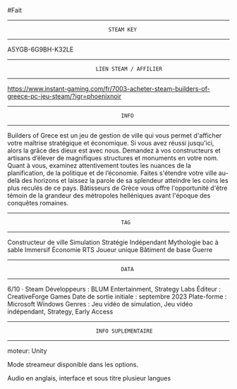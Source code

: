
#Fait

********************************************************************************
									STEAM KEY
********************************************************************************

A5YGB-6G9BH-K32LE




********************************************************************************
								LIEN STEAM / AFFILIER
********************************************************************************

https://www.instant-gaming.com/fr/7003-acheter-steam-builders-of-greece-pc-jeu-steam/?igr=phoenixnoir




********************************************************************************
										INFO
********************************************************************************

Builders of Grece est un jeu de gestion de ville qui vous permet d'afficher
votre maîtrise stratégique et économique. 
Si vous avez réussi jusqu'ici, alors la grâce des dieux est avec nous.
Demandez à vos constructeurs et artisans d’élever 
de magnifiques structures et monuments en votre nom. Quant à vous, examinez
attentivement toutes les nuances de la planification, de la politique et de
l’économie. Faites s'étendre votre ville au-delà des horizons et laissez la
parole de sa splendeur atteindre les coins les plus reculés de ce pays.
Bâtisseurs de Grèce vous offre l'opportunité d'être témoin de la grandeur des
métropoles helléniques avant l'époque des conquêtes romaines.




********************************************************************************
										TAG
********************************************************************************

Constructeur de ville
Simulation
Stratégie
Indépendant
Mythologie
bac à sable
Immersif
Économie
RTS
Joueur unique
Bâtiment de base
Guerre




********************************************************************************
										DATA
********************************************************************************

6/10 · Steam
Développeurs : BLUM Entertainment, Strategy Labs
Éditeur : CreativeForge Games
Date de sortie initiale : septembre 2023
Plate-forme : Microsoft Windows
Genres : Jeu vidéo de simulation, Jeu vidéo indépendant, Strategy, Early Access




********************************************************************************
								INFO SUPLEMENTAIRE
********************************************************************************

moteur: Unity

Mode streameur disponible dans les options.

Audio en anglais, interface et sous titre plusieur langues